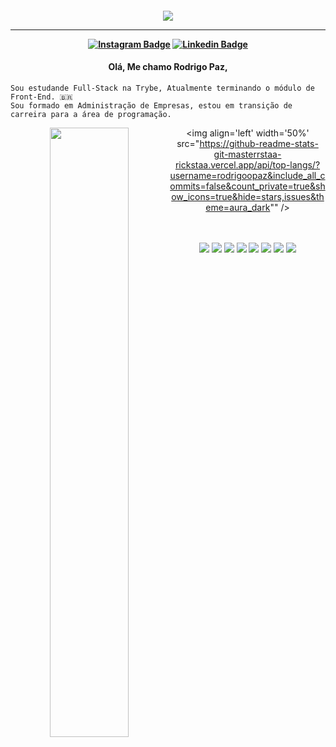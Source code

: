  <h4 align="center">
 
<img src="https://64.media.tumblr.com/54805606e41234da265775f4ee8631ef/41d4a35f37c5abf1-f6/s1280x1920/c86995ddee2840dabfff99995367a58ed1382687.gif" />

<hr>


[![Instagram Badge](https://img.shields.io/badge/-instagram-red?style=for-the-badge&logo=instagram&logoColor=white&link=https://github.com/rodrigoopaz)](https://www.instagram.com/rodrigopazlimas/)
[![Linkedin Badge](https://img.shields.io/badge/-Linkedin-blue?style=for-the-badge&logo=Linkedin&logoColor=white&link=https://github.com/rodrigoopaz)](https://www.linkedin.com/in/rodrigo-paz-dev/)

</h4>
  
<h4 align="center">Olá, Me chamo Rodrigo Paz,
  </h4>
  
  ```
Sou estudande Full-Stack na Trybe, Atualmente terminando o módulo de Front-End. 🇧🇷
Sou formado em Administração de Empresas, estou em transição de carreira para a área de programação. 
```
<div align="center" style="display: block"> 
  <img align='left' width='50%' src="https://github-readme-stats-git-masterrstaa-rickstaa.vercel.app/api?username=rodrigoopaz&include_all_commits=false&count_private=true&show_icons=true&hide=stars,issues&theme=aura_dark" />

<img align='left' width='50%' src="https://github-readme-stats-git-masterrstaa-rickstaa.vercel.app/api/top-langs/?username=rodrigoopaz&include_all_commits=false&count_private=true&show_icons=true&hide=stars,issues&theme=aura_dark"" />
</div>

<br>
<br>
<div align="center" style="display: inline_block">
<img src ="https://img.shields.io/badge/HTML-239120?style=for-the-badge&logo=html5&logoColor=white" />
<img src ="https://img.shields.io/badge/HTML5-E34F26?style=for-the-badge&logo=html5&logoColor=white" />
<img src ="https://img.shields.io/badge/CSS-239120?&style=for-the-badge&logo=css3&logoColor=white" />  
<img src ="https://img.shields.io/badge/CSS3-1572B6?style=for-the-badge&logo=css3&logoColor=white" />
<img src ="https://img.shields.io/badge/JavaScript-F7DF1E?style=for-the-badge&logo=javascript&logoColor=black" />
<img src ="https://img.shields.io/badge/React-20232A?style=for-the-badge&logo=react&logoColor=61DAFB" />
<img src ="https://img.shields.io/badge/Bootstrap-563D7C?style=for-the-badge&logo=bootstrap&logoColor=white" />  
<img src ="https://img.shields.io/badge/Redux-593D88?style=for-the-badge&logo=redux&logoColor=white" />  
</div>
